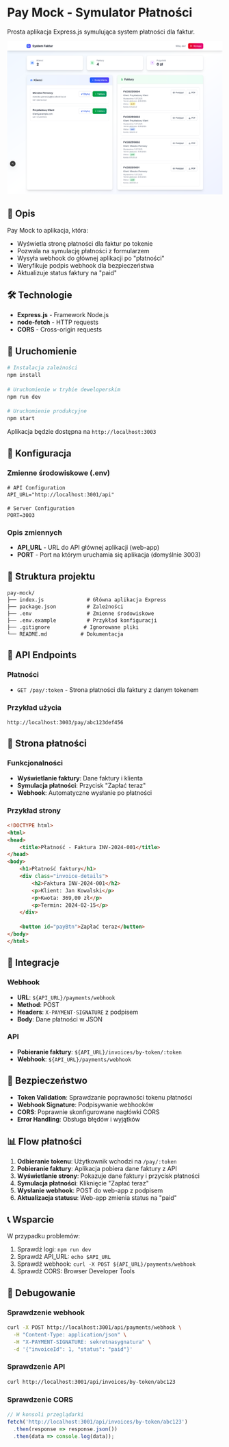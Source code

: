 # Pay Mock - Symulator Płatności

Prosta aplikacja Express.js symulująca system płatności dla faktur.

![Strona płatności](../../assets/screen.png)

## 🚀 Opis

Pay Mock to aplikacja, która:
- Wyświetla stronę płatności dla faktur po tokenie
- Pozwala na symulację płatności z formularzem
- Wysyła webhook do głównej aplikacji po "płatności"
- Weryfikuje podpis webhook dla bezpieczeństwa
- Aktualizuje status faktury na "paid"

## 🛠️ Technologie

- **Express.js** - Framework Node.js
- **node-fetch** - HTTP requests
- **CORS** - Cross-origin requests

## 🚀 Uruchomienie

```bash
# Instalacja zależności
npm install

# Uruchomienie w trybie deweloperskim
npm run dev

# Uruchomienie produkcyjne
npm start
```

Aplikacja będzie dostępna na `http://localhost:3003`

## 🔧 Konfiguracja

### Zmienne środowiskowe (.env)
```env
# API Configuration
API_URL="http://localhost:3001/api"

# Server Configuration
PORT=3003
```

### Opis zmiennych
- **API_URL** - URL do API głównej aplikacji (web-app)
- **PORT** - Port na którym uruchamia się aplikacja (domyślnie 3003)

## 📁 Struktura projektu

```
pay-mock/
├── index.js              # Główna aplikacja Express
├── package.json          # Zależności
├── .env                  # Zmienne środowiskowe
├── .env.example          # Przykład konfiguracji
├── .gitignore           # Ignorowane pliki
└── README.md           # Dokumentacja
```

## 🔄 API Endpoints

### Płatności
- `GET /pay/:token` - Strona płatności dla faktury z danym tokenem

### Przykład użycia
```
http://localhost:3003/pay/abc123def456
```

## 📄 Strona płatności

### Funkcjonalności
- **Wyświetlanie faktury**: Dane faktury i klienta
- **Symulacja płatności**: Przycisk "Zapłać teraz"
- **Webhook**: Automatyczne wysłanie po płatności

### Przykład strony
```html
<!DOCTYPE html>
<html>
<head>
    <title>Płatność - Faktura INV-2024-001</title>
</head>
<body>
    <h1>Płatność faktury</h1>
    <div class="invoice-details">
        <h2>Faktura INV-2024-001</h2>
        <p>Klient: Jan Kowalski</p>
        <p>Kwota: 369,00 zł</p>
        <p>Termin: 2024-02-15</p>
    </div>
    
    <button id="payBtn">Zapłać teraz</button>
</body>
</html>
```

## 🔗 Integracje

### Webhook
- **URL**: `${API_URL}/payments/webhook`
- **Method**: POST
- **Headers**: `X-PAYMENT-SIGNATURE` z podpisem
- **Body**: Dane płatności w JSON

### API
- **Pobieranie faktury**: `${API_URL}/invoices/by-token/:token`
- **Webhook**: `${API_URL}/payments/webhook`

## 🔐 Bezpieczeństwo

- **Token Validation**: Sprawdzanie poprawności tokenu płatności
- **Webhook Signature**: Podpisywanie webhooków
- **CORS**: Poprawnie skonfigurowane nagłówki CORS
- **Error Handling**: Obsługa błędów i wyjątków

## 📊 Flow płatności

1. **Odbieranie tokenu**: Użytkownik wchodzi na `/pay/:token`
2. **Pobieranie faktury**: Aplikacja pobiera dane faktury z API
3. **Wyświetlanie strony**: Pokazuje dane faktury i przycisk płatności
4. **Symulacja płatności**: Kliknięcie "Zapłać teraz"
5. **Wysłanie webhook**: POST do web-app z podpisem
6. **Aktualizacja statusu**: Web-app zmienia status na "paid"

## 📞 Wsparcie

W przypadku problemów:
1. Sprawdź logi: `npm run dev`
2. Sprawdź API_URL: `echo $API_URL`
3. Sprawdź webhook: `curl -X POST ${API_URL}/payments/webhook`
4. Sprawdź CORS: Browser Developer Tools

## 🔧 Debugowanie

### Sprawdzenie webhook
```bash
curl -X POST http://localhost:3001/api/payments/webhook \
  -H "Content-Type: application/json" \
  -H "X-PAYMENT-SIGNATURE: sekretnasygnatura" \
  -d '{"invoiceId": 1, "status": "paid"}'
```

### Sprawdzenie API
```bash
curl http://localhost:3001/api/invoices/by-token/abc123
```

### Sprawdzenie CORS
```javascript
// W konsoli przeglądarki
fetch('http://localhost:3001/api/invoices/by-token/abc123')
  .then(response => response.json())
  .then(data => console.log(data));
``` 